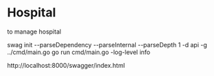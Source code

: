 
# Hospital



to manage hospital

swag init --parseDependency --parseInternal --parseDepth 1 -d api -g ../cmd/main.go 
go run cmd/main.go -log-level info

http://localhost:8000/swagger/index.html
